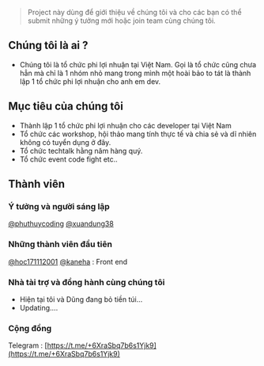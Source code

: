 > Project này dùng để giới thiệu về chúng tôi và cho các bạn có thể submit những ý tưởng mới hoặc join team cùng chúng tôi.

## Chúng tôi là ai ?

- Chúng tôi là tổ chức phi lợi nhuận tại Việt Nam. Gọi là tổ chức cũng chưa hẳn mà chỉ là 1 nhóm nhỏ mang trong mình một hoài bảo to 
tát là thành lập 1 tổ chức phi lợi nhuận cho anh em dev.

## Mục tiêu của chúng tôi

- Thành lập 1 tổ chức phi lợi nhuận cho các developer tại Việt Nam
- Tổ chức các workshop, hội thảo mang tính thực tế và chia sẻ và dĩ nhiên không có tuyển dụng ở đây.
- Tổ chức techtalk hằng năm hàng quý.
- Tổ chức event code fight etc..


## Thành viên
### Ý tưởng và người sáng lập
[@phuthuycoding](https://github.com/phuthuycoding) [@xuandung38](https://github.com/xuandung38)

### Những thành viên đầu tiên
[@hoc171112001](https://github.com/phuthuycoding) [@kaneha]((https://github.com/xuandung38)) : Front end

### Nhà tài trợ và đồng hành cùng chúng tôi
- Hiện tại tôi và Dũng đang bỏ tiền túi...
- Updating....

### Cộng đồng
Telegram : [https://t.me/+6XraSbq7b6s1Yjk9](https://t.me/+6XraSbq7b6s1Yjk9)